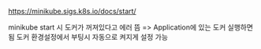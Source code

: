 https://minikube.sigs.k8s.io/docs/start/

minikube start 시 도커가 꺼져있다고 에러 뜸 => Application에 있는 도커 실행하면 됨
도커 환경설정에서 부팅시 자동으로 켜지게 설정 가능
